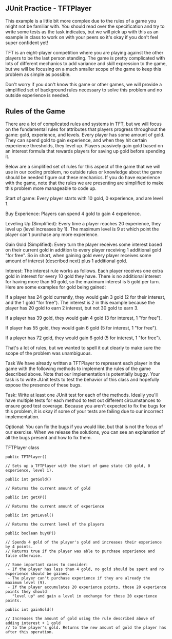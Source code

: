 JUnit Practice - TFTPlayer
-------------------------------------------------------------------------------
This example is a little bit more complex due to the rules of a game you might
not be familiar with. You should read over the specification and try to write
some tests as the task indicates, but we will pick up with this as an example
in class to work on with your peers so it's okay if you don't feel super
confident yet!

TFT is an eight-player competition where you are playing against the other
players to be the last person standing. The game is pretty complicated with
lots of different mechanics to add variance and skill expression to the game,
but we will be focusing on a much smaller scope of the game to keep this
problem as simple as possible.

Don't worry if you don't know this game or other games, we will provide a
simplified set of background rules necessary to solve this problem and no
outside experience is needed.

Rules of the Game
-------------------------------------------------------------------------------
There are a lot of complicated rules and systems in TFT, but we will focus on
the fundamental rules for attributes that players progress throughout the game:
gold, experience, and levels. Every player has some amount of gold. They can
spend gold to gain experience, and when they hit certain experience thresholds,
they level up. Players passively gain gold based on an interest formula that
rewards players for saving up gold before spending it.

Below are a simplified set of rules for this aspect of the game that we will
use in our coding problem, no outside rules or knowledge about the game should
be needed figure out these mechanics. If you do have experience with the game,
note that the rules we are presenting are simplified to make this problem more
manageable to code up.

Start of game: Every player starts with 10 gold, 0 experience, and are level 1.

Buy Experience: Players can spend 4 gold to gain 4 experience.

Leveling Up (Simplified): Every time a player reaches 20 experience, they level
up (level increases by 1). The maximum level is 9 at which point the player can't
purchase any more experience.

Gain Gold (Simplified): Every turn the player receives some interest based on
their current gold in addition to every player receiving 1 additional gold
"for free". So in short, when gaining gold every player receives some amount of
interest (described next) plus 1 additional gold.

Interest: The interest rule works as follows. Each player receives one extra
gold in interest for every 10 gold they have. There is no additional interest
for having more than 50 gold, so the maximum interest is 5 gold per turn. Here
are some examples for gold being gained:

If a player has 24 gold currently, they would gain 3 gold (2 for their interest,
and the 1 gold "for free"). The interest is 2 in this example because the player
has 20 gold to earn 2 interest, but not 30 gold to earn 3.

If a player has 39 gold, they would gain 4 gold (3 for interest, 1 "for free").

If player has 55 gold, they would gain 6 gold (5 for interest, 1 "for free").

If a player has 72 gold, they would gain 6 gold (5 for interest, 1 "for free").

That's a lot of rules, but we wanted to spell it out clearly to make sure the
scope of the problem was unambiguous.

Task
We have already written a TFTPlayer to represent each player in the game with
the following methods to implement the rules of the game described above. Note
that our implementation is potentially buggy. Your task is to write JUnit tests
to test the behavior of this class and hopefully expose the presence of these bugs.

Task: Write at least one JUnit test for each of the methods. Ideally you'll have
multiple tests for each method to test out different circumstances to ensure good
test coverage. Because you aren't expected to fix the bugs for this problem, it is
okay if some of your tests are failing due to our incorrect implementation.

Optional: You can fix the bugs if you would like, but that is not the focus of our
exercise. When we release the solutions, you can see an explanation of all the bugs
present and how to fix them.

TFTPlayer class

    public TFTPlayer()

    // Sets up a TFTPlayer with the start of game state (10 gold, 0 experience, level 1).

    public int getGold()
    
    // Returns the current amount of gold
    
    public int getXP()
    
    // Returns the current amount of experience
    
    public int getLevel()
    
    // Returns the current level of the players
    
    public boolean buyXP()
    
    // Spends 4 gold of the player's gold and increases their experience by 4 points.
    // Returns true if the player was able to purchase experience and false otherwise.

    // Some important cases to consider:
     - If the player has less than 4 gold, no gold should be spent and no experience should be gained.
     - The player can't purchase experience if they are already the maximum level (9).
     - If the player accumulates 20 experience points, those 20 experience points they should
       "level up" and gain a level in exchange for those 20 experience points.

    public int gainGold()

    // Increases the amount of gold using the rule described above of adding interest + 1 gold
    // to the player's gold. Returns the new amount of gold the player has after this operation.